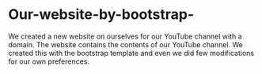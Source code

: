 # Our-website-by-bootstrap-
We created a new website on ourselves for our YouTube channel with a domain. The website contains the contents of our YouTube channel. We created this with the bootstrap template and even we did few modifications for our own preferences. 
